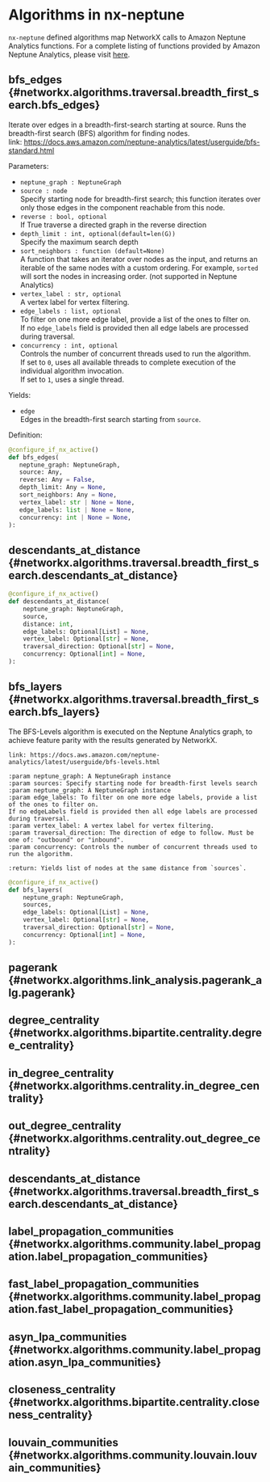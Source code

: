 # Algorithms in nx-neptune

`nx-neptune` defined algorithms map NetworkX calls to Amazon Neptune Analytics functions.  For a complete listing of functions provided by Amazon Neptune Analytics, please visit [here](https://docs.aws.amazon.com/neptune-analytics/latest/userguide/algorithms.html).

## bfs_edges {#networkx.algorithms.traversal.breadth_first_search.bfs_edges}

Iterate over edges in a breadth-first-search starting at source. Runs the breadth-first search (BFS) algorithm for finding nodes.  
link: https://docs.aws.amazon.com/neptune-analytics/latest/userguide/bfs-standard.html

Parameters:
- `neptune_graph : NeptuneGraph`
- `source : node`  
Specify starting node for breadth-first search; this function iterates over only those edges in the component reachable from this node.
- `reverse : bool, optional`  
If True traverse a directed graph in the reverse direction
- `depth_limit : int, optional(default=len(G))`  
Specify the maximum search depth
- `sort_neighbors : function (default=None)`  
A function that takes an iterator over nodes as the input, and returns an iterable of the same nodes with a custom ordering. For example, `sorted` will sort the nodes in increasing order. 
(not supported in Neptune Analytics)
- `vertex_label : str, optional`  
A vertex label for vertex filtering.
- `edge_labels : list, optional`  
To filter on one more edge label, provide a list of the ones to filter on.   
If no `edge_labels` field is provided then all edge labels are processed during traversal.  
- `concurrency : int, optional`  
Controls the number of concurrent threads used to run the algorithm.   
If set to `0`, uses all available threads to complete execution of the individual algorithm invocation.   
If set to `1`, uses a single thread.

Yields:
- `edge`  
Edges in the breadth-first search starting from `source`.

Definition:

```python
@configure_if_nx_active()
def bfs_edges(
   neptune_graph: NeptuneGraph,
   source: Any,
   reverse: Any = False,
   depth_limit: Any = None,
   sort_neighbors: Any = None,
   vertex_label: str | None = None,
   edge_labels: list | None = None,
   concurrency: int | None = None,
):
```

## descendants_at_distance {#networkx.algorithms.traversal.breadth_first_search.descendants_at_distance}

```python
@configure_if_nx_active()
def descendants_at_distance(
    neptune_graph: NeptuneGraph,
    source,
    distance: int,
    edge_labels: Optional[List] = None,
    vertex_label: Optional[str] = None,
    traversal_direction: Optional[str] = None,
    concurrency: Optional[int] = None,
):
```

## bfs_layers {#networkx.algorithms.traversal.breadth_first_search.bfs_layers}

The BFS-Levels algorithm is executed on the Neptune Analytics graph,
to achieve feature parity with the results generated by NetworkX.

    link: https://docs.aws.amazon.com/neptune-analytics/latest/userguide/bfs-levels.html

    :param neptune_graph: A NeptuneGraph instance
    :param sources: Specify starting node for breadth-first levels search
    :param neptune_graph: A NeptuneGraph instance
    :param edge_labels: To filter on one more edge labels, provide a list of the ones to filter on.
    If no edgeLabels field is provided then all edge labels are processed during traversal.
    :param vertex_label: A vertex label for vertex filtering.
    :param traversal_direction: The direction of edge to follow. Must be one of: "outbound" or "inbound".
    :param concurrency: Controls the number of concurrent threads used to run the algorithm.

    :return: Yields list of nodes at the same distance from `sources`.

```python
@configure_if_nx_active()
def bfs_layers(
    neptune_graph: NeptuneGraph,
    sources,
    edge_labels: Optional[List] = None,
    vertex_label: Optional[str] = None,
    traversal_direction: Optional[str] = None,
    concurrency: Optional[int] = None,
):
```

## pagerank {#networkx.algorithms.link_analysis.pagerank_alg.pagerank}

## degree_centrality {#networkx.algorithms.bipartite.centrality.degree_centrality}

## in_degree_centrality {#networkx.algorithms.centrality.in_degree_centrality}

## out_degree_centrality {#networkx.algorithms.centrality.out_degree_centrality}

## descendants_at_distance {#networkx.algorithms.traversal.breadth_first_search.descendants_at_distance}

## label_propagation_communities {#networkx.algorithms.community.label_propagation.label_propagation_communities}

## fast_label_propagation_communities {#networkx.algorithms.community.label_propagation.fast_label_propagation_communities}

## asyn_lpa_communities {#networkx.algorithms.community.label_propagation.asyn_lpa_communities}

## closeness_centrality {#networkx.algorithms.bipartite.centrality.closeness_centrality}

## louvain_communities {#networkx.algorithms.community.louvain.louvain_communities}
